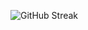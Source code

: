 ![GitHub Streak](https://streak-stats.demolab.com?user=arihant2math&theme=onedark&hide_border=true&date_format=M%20j%5B%2C%20Y%5D)
